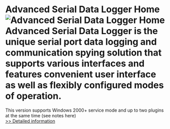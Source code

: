 # Advanced Serial Data Logger Home<br />![Advanced Serial Data Logger Home](https://mycommerce.akamaized.net/api/pimages/P300590811/BIG/300590811.GIF)<br />Advanced Serial Data Logger is the unique serial port data logging and communication spying solution that supports various interfaces and features convenient user interface as well as flexibly configured modes of operation.

This version supports Windows 2000+ service mode and up to two plugins at the same time (see notes here)<br />[>> Detailed information](https://secure.shareit.com/shareit/product.html?productid=300590811&affiliateid=200057808)